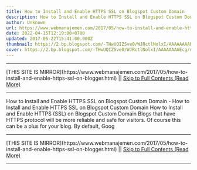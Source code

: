 ```yaml
---
title: How to Install and Enable HTTPS SSL on Blogspot Custom Domain
description: How to Install and Enable HTTPS SSL on Blogspot Custom Domain
author: Unknown
url: https://www.webmanajemen.com/2017/05/how-to-install-and-enable-https-ssl-on-blogger.html
date: 2022-04-15T12:19:00+0700
updated: 2017-05-22T15:41:00.000Z
thumbnail: https://2.bp.blogspot.com/-THwUQIZSve0/WJRctlNolxI/AAAAAAAAEcg/dIQv0GpStXkwgpoAFZFdWefnzy8DJkTmACPcB/s1600/Cara%2BPasang%2Bdan%2BAktifkan%2BHTTPS%2B%2528SSL%2529%2Bdi%2BBlogspot%2BCustom%2BDomain%2B02.jpg
cover: https://2.bp.blogspot.com/-THwUQIZSve0/WJRctlNolxI/AAAAAAAAEcg/dIQv0GpStXkwgpoAFZFdWefnzy8DJkTmACPcB/s1600/Cara%2BPasang%2Bdan%2BAktifkan%2BHTTPS%2B%2528SSL%2529%2Bdi%2BBlogspot%2BCustom%2BDomain%2B02.jpg
---
```


<hr/> [THIS SITE IS MIRROR](https://www.webmanajemen.com/2017/05/how-to-install-and-enable-https-ssl-on-blogger.html) || <a href="https://www.webmanajemen.com/2017/05/how-to-install-and-enable-https-ssl-on-blogger.html" rel="follow" class="button" id="read-more">Skip to Full Contents (Read More)</a> <hr/> How to Install and Enable HTTPS SSL on Blogspot Custom Domain - How to Install and Enable HTTPS SSL on Blogspot Custom Domain How to Install and Enable HTTPS (SSL) on Blogspot Custom Domain
Blogs that have HTTPS protocol will be more reliable and safe for visitors. Of course this can be a plus for your blog.
By default, Goog <hr/> [THIS SITE IS MIRROR](https://www.webmanajemen.com/2017/05/how-to-install-and-enable-https-ssl-on-blogger.html) || <a href="https://www.webmanajemen.com/2017/05/how-to-install-and-enable-https-ssl-on-blogger.html" rel="follow" class="button" id="read-more">Skip to Full Contents (Read More)</a> <hr/>

<script>
    if (location.host.includes('dimaslanjaka12')) {
      location.replace('https://www.webmanajemen.com/2017/05/how-to-install-and-enable-https-ssl-on-blogger.html');
    }
  </script>
